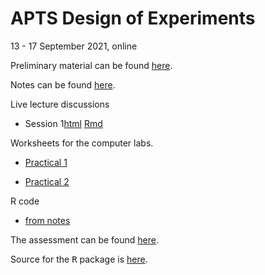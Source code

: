 # APTS Design of Experiments

13 - 17 September 2021, online

Preliminary material can be found [here](preliminary/doe_preliminary.html).

Notes can be found [here](notes/doe.html).

<!--  - the notes look better on screen if you press the "w" key (for widescreen).-->

Live lecture discussions

  - Session 1[html](live_sessions/blocking.nb.html) [Rmd](live_sessions/blocking.Rmd)

Worksheets for the computer labs.

  - [Practical 1](practicals/doe_practical1.html) 
<!--[(Example solutions)](practicals/doe_practical_solution1.html)-->
  
  - [Practical 2](practicals/doe_practical2.html) 
<!--[(Example solutions)](practicals/doe_practical_solution2.html)-->
  
R code
  - [from notes](R/notes.R)
  
 <!-- - [for simulated helicopter experiment](R/helicopter.R)--> 

The assessment can be found [here](assessment/doe_assessment.html).

Source for the <tt>R</tt> package is [here](https://github.com/statsdavew/apts.doe).
